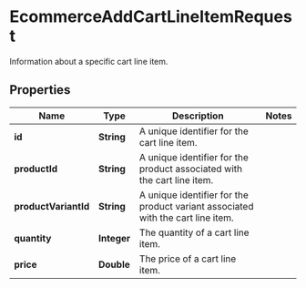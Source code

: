 

# EcommerceAddCartLineItemRequest

Information about a specific cart line item.

## Properties

| Name | Type | Description | Notes |
|------------ | ------------- | ------------- | -------------|
|**id** | **String** | A unique identifier for the cart line item. |  |
|**productId** | **String** | A unique identifier for the product associated with the cart line item. |  |
|**productVariantId** | **String** | A unique identifier for the product variant associated with the cart line item. |  |
|**quantity** | **Integer** | The quantity of a cart line item. |  |
|**price** | **Double** | The price of a cart line item. |  |



